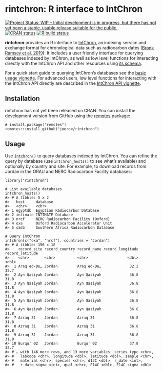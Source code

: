 
<!-- README.md is generated from README.Rmd. Please edit that file -->

rintchron: R interface to IntChron
==================================

<!-- badges: start -->

[![Project Status: WIP – Initial development is in progress, but there
has not yet been a stable, usable release suitable for the
public.](https://www.repostatus.org/badges/latest/wip.svg)](https://www.repostatus.org/#wip)
[![CRAN
status](https://www.r-pkg.org/badges/version/rintchron)](https://CRAN.R-project.org/package=rintchron)
[![R build
status](https://github.com/joeroe/rintchron/workflows/R-CMD-check/badge.svg)](https://github.com/joeroe/rintchron/actions)
<!-- badges: end -->

**rintchron** provides an R interface to
[IntChron](https://intchron.org), an indexing service and exchange
format for chronological data such as radiocarbon dates ([Bronk Ramsey
et al. 2019](https://doi.org/10.1017/RDC.2019.21)). It includes a user
friendly interface for querying databases indexed by IntChron, as well
as low level functions for interacting directly with the IntChron API
and other resources using [its schema](https://intchron.org/schema).

For a quick start guide to querying IntChron’s databases see the [basic
usage vignette](https://rintchron.joeroe.io/articles/rintchron). For
advanced users, low level functions for interacting with the IntChron
API directly are described in the [IntChron API
vignette](https://rintchron.joeroe.io/articles/intchron_api).

Installation
------------

rintchron has not yet been released on CRAN. You can install the
development version from GitHub using the
[remotes](https://remotes.r-lib.org/) package:

    # install.package("remotes")
    remotes::install_github("joeroe/rintchron")

Usage
-----

Use [`intchron()`](https://rintchron.joeroe.io/reference/intchron) to
query databases indexed by IntChron. You can refine the query by
database (use `intchron_hosts()` to see what’s available) and optionally
by country and site. For example, to download records from Jordan in the
ORAU and NERC Radiocarbon Facility databases:

    library("rintchron")

    # List available databases
    intchron_hosts()
    #> # A tibble: 5 x 2
    #>   host     database                            
    #>   <chr>    <chr>                               
    #> 1 egyptdb  Egyptian Radiocarbon Database       
    #> 2 intimate INTIMATE Database                   
    #> 3 nrcf     NERC Radiocarbon Facility (Oxford)  
    #> 4 oxa      Oxford Radiocarbon Accelerator Unit 
    #> 5 sadb     Southern Africa Radiocarbon Database

    # Query IntChron
    intchron(c("oxa", "nrcf"), countries = "Jordan")
    #> # A tibble: 156 x 18
    #>    record_site record_country record_name record_longitude record_latitude
    #>    <chr>       <chr>          <chr>                  <dbl>           <dbl>
    #>  1 Araq ed-Du… Jordan         Araq ed-Du…             32.3            35.7
    #>  2 Ayn Qasiyah Jordan         Ayn Qasiyah             36.8            31.8
    #>  3 Ayn Qasiyah Jordan         Ayn Qasiyah             36.8            31.8
    #>  4 Ayn Qasiyah Jordan         Ayn Qasiyah             36.8            31.8
    #>  5 Ayn Qasiyah Jordan         Ayn Qasiyah             36.8            31.8
    #>  6 Ayn Qasiyah Jordan         Ayn Qasiyah             36.8            31.8
    #>  7 Azraq 31    Jordan         Azraq 31                36.8            31.8
    #>  8 Azraq 31    Jordan         Azraq 31                36.8            31.8
    #>  9 Azraq 31    Jordan         Azraq 31                36.8            31.8
    #> 10 Burqu' 02   Jordan         Burqu' 02               37.8            32.7
    #> # … with 146 more rows, and 13 more variables: series_type <chr>,
    #> #   labcode <chr>, longitude <dbl>, latitude <dbl>, sample <chr>,
    #> #   material <chr>, species <chr>, d13C <dbl>, r_date <int>,
    #> #   r_date_sigma <int>, qual <chr>, F14C <dbl>, F14C_sigma <dbl>
